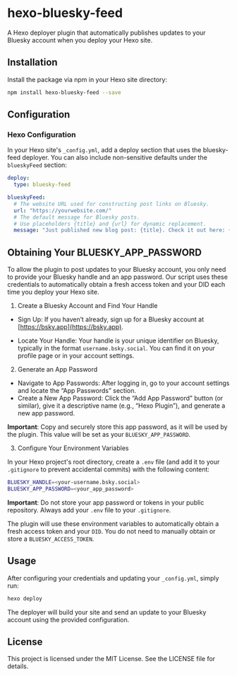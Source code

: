 # hexo-bluesky-feed

A Hexo deployer plugin that automatically publishes updates to your Bluesky account when you deploy your Hexo site.

## Installation

Install the package via npm in your Hexo site directory:

```bash
npm install hexo-bluesky-feed --save
```

## Configuration

### Hexo Configuration

In your Hexo site's `_config.yml`, add a deploy section that uses the bluesky-feed deployer. You can also include non-sensitive defaults under the `blueskyFeed` section:

```yml
deploy:
  type: bluesky-feed

blueskyFeed:
  # The website URL used for constructing post links on Bluesky.
  url: "https://yourwebsite.com/"
  # The default message for Bluesky posts.
  # Use placeholders {title} and {url} for dynamic replacement.
  message: "Just published new blog post: {title}. Check it out here: {url}"
```

## Obtaining Your BLUESKY_APP_PASSWORD

To allow the plugin to post updates to your Bluesky account, you only need to provide your Bluesky handle and an app password. Our script uses these credentials to automatically obtain a fresh access token and your DID each time you deploy your Hexo site.

1. Create a Bluesky Account and Find Your Handle
   
- Sign Up:
If you haven’t already, sign up for a Bluesky account at [https://bsky.app](https://bsky.app). 

- Locate Your Handle:
Your handle is your unique identifier on Bluesky, typically in the format `username.bsky.social`. You can find it on your profile page or in your account settings.

2. Generate an App Password

- Navigate to App Passwords:
After logging in, go to your account settings and locate the “App Passwords” section.
- Create a New App Password:
Click the “Add App Password” button (or similar), give it a descriptive name (e.g., “Hexo Plugin”), and generate a new app password.

**Important**: Copy and securely store this app password, as it will be used by the plugin. This value will be set as your `BLUESKY_APP_PASSWORD`.

3. Configure Your Environment Variables
   
In your Hexo project's root directory, create a `.env` file (and add it to your `.gitignore` to prevent accidental commits) with the following content:

```bash
BLUESKY_HANDLE=<your-username.bsky.social>
BLUESKY_APP_PASSWORD=<your_app_password>
```

**Important**: Do not store your app password or tokens in your public repository. Always add your `.env` file to your `.gitignore`.

The plugin will use these environment variables to automatically obtain a fresh access token and your `DID`. You do not need to manually obtain or store a `BLUESKY_ACCESS_TOKEN`.

## Usage
After configuring your credentials and updating your `_config.yml`, simply run:

```bash
hexo deploy
```

The deployer will build your site and send an update to your Bluesky account using the provided configuration.


## License
This project is licensed under the MIT License. See the LICENSE file for details.

